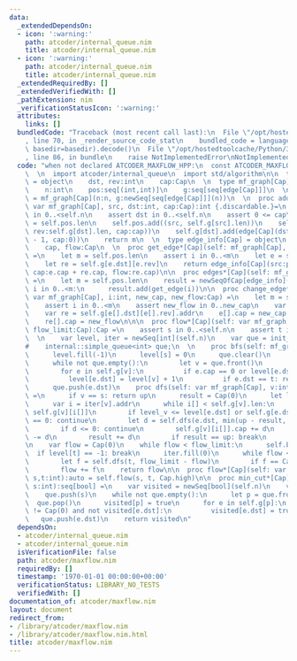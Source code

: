 ```yaml
---
data:
  _extendedDependsOn:
  - icon: ':warning:'
    path: atcoder/internal_queue.nim
    title: atcoder/internal_queue.nim
  - icon: ':warning:'
    path: atcoder/internal_queue.nim
    title: atcoder/internal_queue.nim
  _extendedRequiredBy: []
  _extendedVerifiedWith: []
  _pathExtension: nim
  _verificationStatusIcon: ':warning:'
  attributes:
    links: []
  bundledCode: "Traceback (most recent call last):\n  File \"/opt/hostedtoolcache/Python/3.8.5/x64/lib/python3.8/site-packages/onlinejudge_verify/documentation/build.py\"\
    , line 70, in _render_source_code_stat\n    bundled_code = language.bundle(stat.path,\
    \ basedir=basedir).decode()\n  File \"/opt/hostedtoolcache/Python/3.8.5/x64/lib/python3.8/site-packages/onlinejudge_verify/languages/nim.py\"\
    , line 86, in bundle\n    raise NotImplementedError\nNotImplementedError\n"
  code: "when not declared ATCODER_MAXFLOW_HPP:\n  const ATCODER_MAXFLOW_HPP* = 1\n\
    \  \n  import atcoder/internal_queue\n  import std/algorithm\n\n  type edge[Cap]\
    \ = object\n    dst, rev:int\n    cap:Cap\n  \n  type mf_graph[Cap] = object\n\
    \    n:int\n    pos:seq[(int,int)]\n    g:seq[seq[edge[Cap]]]\n  \n  proc init_mf_graph*[Cap](n:int):auto\
    \ = mf_graph[Cap](n:n, g:newSeq[seq[edge[Cap]]](n))\n  \n  proc add_edge*[Cap](self:\
    \ var mf_graph[Cap], src, dst:int, cap:Cap):int {.discardable.}=\n    assert src\
    \ in 0..<self.n\n    assert dst in 0..<self.n\n    assert 0 <= cap\n    let m\
    \ = self.pos.len\n    self.pos.add((src, self.g[src].len))\n    self.g[src].add(edge[Cap](dst:dst,\
    \ rev:self.g[dst].len, cap:cap))\n    self.g[dst].add(edge[Cap](dst:src, rev:self.g[src].len\
    \ - 1, cap:0))\n    return m\n  \n  type edge_info[Cap] = object\n    src, dst:int\n\
    \    cap, flow:Cap\n  \n  proc get_edge*[Cap](self: mf_graph[Cap], i:int):edge_info[Cap]\
    \ =\n    let m = self.pos.len\n    assert i in 0..<m\n    let e = self.g[self.pos[i][0]][self.pos[i][1]]\n\
    \    let re = self.g[e.dst][e.rev]\n    return edge_info[Cap](src:pos[i][0], dst:e.to,\
    \ cap:e.cap + re.cap, flow:re.cap)\n\n  proc edges*[Cap](self: mf_graph[Cap]):seq[edge_info]\
    \ =\n    let m = self.pos.len\n    result = newSeqOfCap[edge_info](m)\n    for\
    \ i in 0..<m:\n      result.add(get_edge(i))\n\n  proc change_edge*[Cap](self:\
    \ var mf_graph[Cap], i:int, new_cap, new_flow:Cap) =\n    let m = self.pos.len\n\
    \    assert i in 0..<m\n    assert new_flow in 0..new_cap\n    var e = self.g[self.pos[i][0]][self.pos[i][1]].addr\n\
    \    var re = self.g[e[].dst][e[].rev].addr\n    e[].cap = new_cap - new_flow\n\
    \    re[].cap = new_flow\n\n\n  proc flow*[Cap](self: var mf_graph[Cap], s, t:int,\
    \ flow_limit:Cap):Cap =\n    assert s in 0..<self.n\n    assert t in 0..<self.n\n\
    \  \n    var level, iter = newSeq[int](self.n)\n    var que = init_simple_queue[int]()\n\
    #    internal::simple_queue<int> que;\n  \n    proc bfs(self: mf_graph[Cap]) =\n\
    \      level.fill(-1)\n      level[s] = 0\n      que.clear()\n      que.push(s)\n\
    \      while not que.empty():\n        let v = que.front()\n        que.pop()\n\
    \        for e in self.g[v]:\n          if e.cap == 0 or level[e.dst] >= 0: continue\n\
    \          level[e.dst] = level[v] + 1\n          if e.dst == t: return\n    \
    \      que.push(e.dst)\n    proc dfs(self: var mf_graph[Cap], v:int, up:Cap):Cap\
    \ =\n      if v == s: return up\n      result = Cap(0)\n      let level_v = level[v]\n\
    \      var i = iter[v].addr\n      while i[] < self.g[v].len:\n        let e =\
    \ self.g[v][i[]]\n        if level_v <= level[e.dst] or self.g[e.dst][e.rev].cap\
    \ == 0: continue\n        let d = self.dfs(e.dst, min(up - result, self.g[e.dst][e.rev].cap))\n\
    \        if d <= 0: continue\n        self.g[v][i[]].cap += d\n        self.g[e.dst][e.rev].cap\
    \ -= d\n        result += d\n        if result == up: break\n        i[].inc\n\
    \n    var flow = Cap(0)\n    while flow < flow_limit:\n      self.bfs()\n    \
    \  if level[t] == -1: break\n      iter.fill(0)\n      while flow < flow_limit:\n\
    \        let f = self.dfs(t, flow_limit - flow)\n        if f == Cap(0): break\n\
    \        flow += f\n    return flow\n\n  proc flow*[Cap](self: var mf_graph[Cap],\
    \ s,t:int):auto = self.flow(s, t, Cap.high)\n\n  proc min_cut*[Cap](self:mf_graph[Cap],\
    \ s:int):seq[bool] =\n    var visited = newSeq[bool](self.n)\n    var que = init_simple_queue[int]()\n\
    \    que.push(s)\n    while not que.empty():\n      let p = que.front()\n    \
    \  que.pop()\n      visited[p] = true\n      for e in self.g[p]:\n        if e.cap\
    \ != Cap(0) and not visited[e.dst]:\n          visited[e.dst] = true\n       \
    \   que.push(e.dst)\n    return visited\n"
  dependsOn:
  - atcoder/internal_queue.nim
  - atcoder/internal_queue.nim
  isVerificationFile: false
  path: atcoder/maxflow.nim
  requiredBy: []
  timestamp: '1970-01-01 00:00:00+00:00'
  verificationStatus: LIBRARY_NO_TESTS
  verifiedWith: []
documentation_of: atcoder/maxflow.nim
layout: document
redirect_from:
- /library/atcoder/maxflow.nim
- /library/atcoder/maxflow.nim.html
title: atcoder/maxflow.nim
---
```

